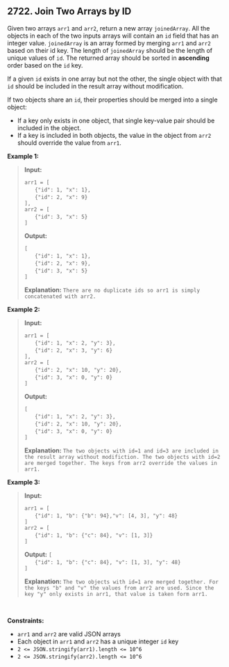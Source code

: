 ## 2722. Join Two Arrays by ID

Given two arrays `arr1` and `arr2`, return a new array `joinedArray`. All the objects in each of the two inputs arrays will contain an `id` field that has an integer value. `joinedArray` is an array formed by merging `arr1` and `arr2` based on their id key. The length of `joinedArray` should be the length of unique values of `id`. The returned array should be sorted in **ascending** order based on the `id` key.

If a given `id` exists in one array but not the other, the single object with that `id` should be included in the result array without modification.

If two objects share an `id`, their properties should be merged into a single object:

- If a key only exists in one object, that single key-value pair should be included in the object.
- If a key is included in both objects, the value in the object from `arr2` should override the value from `arr1`.

**Example 1:**

> **Input:**
>
> `arr1 = [` <br> &nbsp; &nbsp; &nbsp; `{"id": 1, "x": 1},` <br> &nbsp; &nbsp; &nbsp; `{"id": 2, "x": 9}` <br> `],` <br> `arr2 = [` <br> &nbsp; &nbsp; &nbsp; `{"id": 3, "x": 5}` <br> `]`
>
> **Output:**
>
> `[` <br> &nbsp; &nbsp; &nbsp; `{"id": 1, "x": 1},` <br> &nbsp; &nbsp; &nbsp; `{"id": 2, "x": 9},` <br> &nbsp; &nbsp; &nbsp; `{"id": 3, "x": 5}` <br> `]`
>
> **Explanation:** `There are no duplicate ids so arr1 is simply concatenated with arr2.`

**Example 2:**

> **Input:**
>
> `arr1 = [` <br> &nbsp; &nbsp; &nbsp; `{"id": 1, "x": 2, "y": 3},` <br> &nbsp; &nbsp; &nbsp; `{"id": 2, "x": 3, "y": 6}` <br> `],` <br> `arr2 = [` <br> &nbsp; &nbsp; &nbsp; `{"id": 2, "x": 10, "y": 20},` <br> &nbsp; &nbsp; &nbsp; `{"id": 3, "x": 0, "y": 0}` <br> `]`
>
> **Output:**
>
> `[` <br> &nbsp; &nbsp; &nbsp; `{"id": 1, "x": 2, "y": 3},` <br> &nbsp; &nbsp; &nbsp; `{"id": 2, "x": 10, "y": 20},` <br> &nbsp; &nbsp; &nbsp; `{"id": 3, "x": 0, "y": 0}` <br> `]`
>
> **Explanation:** `The two objects with id=1 and id=3 are included in the result array without modifiction. The two objects with id=2 are merged together. The keys from arr2 override the values in arr1.`

**Example 3:**

> **Input:**
>
> `arr1 = [` <br> &nbsp; &nbsp; &nbsp; `{"id": 1, "b": {"b": 94},"v": [4, 3], "y": 48}` <br> `]` <br> `arr2 = [` <br> &nbsp; &nbsp; &nbsp; `{"id": 1, "b": {"c": 84}, "v": [1, 3]}` <br> `]`
>
> **Output:** `[` <br> &nbsp; &nbsp; &nbsp; `{"id": 1, "b": {"c": 84}, "v": [1, 3], "y": 48}` <br> `]`
>
> **Explanation:** `The two objects with id=1 are merged together. For the keys "b" and "v" the values from arr2 are used. Since the key "y" only exists in arr1, that value is taken form arr1.`

<br>

**Constraints:**

- `arr1` and `arr2` are valid JSON arrays
- Each object in `arr1` and `arr2` has a unique integer `id` key
- `2 <= JSON.stringify(arr1).length <= 10^6`
- `2 <= JSON.stringify(arr2).length <= 10^6`
